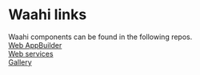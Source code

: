 # Waahi links

Waahi components can be found in the following repos.  
[Web AppBuilder](https://github.com/GeographicBusinessSolutions/Waahi-WAB)  
[Web services](https://github.com/GeographicBusinessSolutions/Waahi-Services)  
[Gallery](https://github.com/GeographicBusinessSolutions/Waahi-Gallery)  

